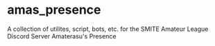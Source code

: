 # amas_presence
A collection of utilites, script, bots, etc. for the SMITE Amateur League Discord Server Amaterasu's Presence
